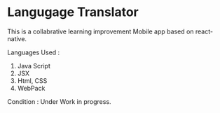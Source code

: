 # Langugage Translator

This is a collabrative learning improvement Mobile app based on react-native. 

Languages Used :

1. Java Script
2. JSX
3. Html, CSS 
4. WebPack

Condition : Under Work in progress.
